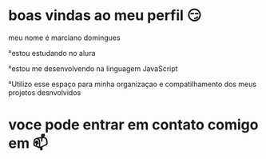 # boas vindas ao  meu perfil 😏

meu nome é marciano domingues

°estou estudando no alura

°estou me desenvolvendo na linguagem JavaScript

°Utilizo esse espaço para minha organizaçao e compatilhamento dos meus projetos desnvolvidos

# voce pode entrar em contato comigo em 📫
